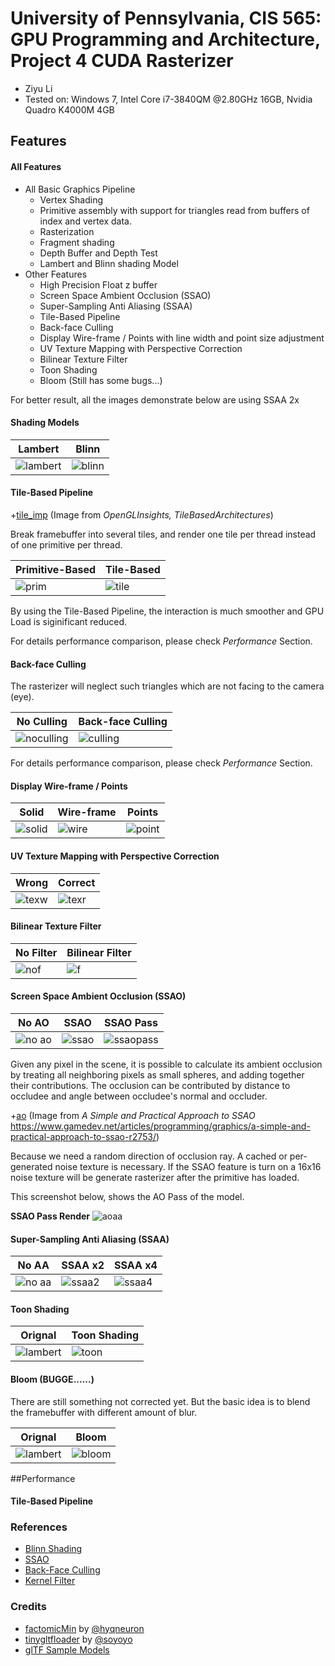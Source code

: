 University of Pennsylvania, CIS 565: GPU Programming and Architecture, Project 4 CUDA Rasterizer
======================
* Ziyu Li
* Tested on: Windows 7, Intel Core i7-3840QM @2.80GHz 16GB, Nvidia Quadro K4000M 4GB

## Features
#### All Features
 - All Basic Graphics Pipeline
	 - Vertex Shading
	 - Primitive assembly with support for triangles read from buffers of index and vertex data.
	 - Rasterization
	 - Fragment shading
	 - Depth Buffer and Depth Test
	 - Lambert and Blinn shading Model
 - Other Features
	 - High Precision Float z buffer
	 - Screen Space Ambient Occlusion (SSAO)
	 - Super-Sampling Anti Aliasing (SSAA)
	 - Tile-Based Pipeline
	 - Back-face Culling
	 - Display Wire-frame / Points with line width and point size adjustment
	 - UV Texture Mapping with Perspective Correction
	 - Bilinear Texture Filter
	 - Toon Shading
	 - Bloom (Still has some bugs...)


For better result, all the images demonstrate below are using SSAA 2x

#### Shading Models
| Lambert | Blinn |
| ----- | ----- |
| ![lambert](img/duck_lambert.gif) | ![blinn](img/duck_blinn.gif) |

#### Tile-Based Pipeline

+[tile_imp](img/tile_imp.png)
(Image from *OpenGLInsights, TileBasedArchitectures*)

Break framebuffer into several tiles, and render one tile per thread instead of one primitive per thread.

| Primitive-Based | Tile-Based |
| ----- | ----- |
| ![prim](img/truck_prim_base.gif) | ![tile](img/truck_tile_base_backface.gif) |

By using the Tile-Based Pipeline, the interaction is much smoother and GPU Load is siginificant reduced. 

For details performance comparison, please check *Performance* Section. 

#### Back-face Culling

The rasterizer will neglect such triangles which are not facing to the camera (eye).

| No Culling | Back-face Culling |
| ----- | ----- |
| ![noculling](img/truck_prim_base.gif) | ![culling](img/truck_prim_base_backface.gif) |

For details performance comparison, please check *Performance* Section. 

#### Display Wire-frame / Points
| Solid | Wire-frame | Points|
| ----- | ----- | ----- |
| ![solid](img/duck_no_wire_point.PNG) | ![wire](img/duck_wireframe.PNG) | ![point](img/duck_point.PNG) | 

#### UV Texture Mapping with Perspective Correction

| Wrong | Correct|
| ----- | ----- |
| ![texw](img/tex_wrong.PNG) | ![texr](img/tex_right.PNG) |

#### Bilinear Texture Filter

| No Filter | Bilinear Filter |
| ----- | ----- |
| ![nof](img/truck_no_bilinear.PNG) | ![f](img/truck_bilinear.PNG) |

#### Screen Space Ambient Occlusion (SSAO)

| No AO | SSAO | SSAO Pass |
| ----- | ----- | ----- |
| ![no ao](img/truck_lambert_noao.PNG) | ![ssao](img/truck_lambert_ao.PNG) | ![ssaopass](img/truck_ao_pass.PNG) |

Given any pixel in the scene, it is possible to calculate its ambient occlusion by treating all neighboring pixels as small spheres, and adding together their contributions. 
The occlusion can be contributed by distance to occludee and angle between occludee's normal and occluder.

+[ao](img/ao.jpg)
(Image from *A Simple and Practical Approach to SSAO* https://www.gamedev.net/articles/programming/graphics/a-simple-and-practical-approach-to-ssao-r2753/)

Because we need a random direction of occlusion ray. A cached or per-generated noise texture is necessary. If the SSAO feature is turn on a 16x16 noise texture will be generate rasterizer after the primitive has loaded.

This screenshot below, shows the AO Pass of the model.

**SSAO Pass Render**
![aoaa](img/truck_ao_pass_ani.gif)

#### Super-Sampling Anti Aliasing (SSAA)

| No AA | SSAA x2 | SSAA x4|
| ----- | ----- | ----- |
| ![no aa](img/duck_no_aa.PNG) | ![ssaa2](img/duck_aa.PNG) | ![ssaa4](img/duck_aa4.PNG) | 


#### Toon Shading
| Orignal | Toon Shading |
| ----- | ----- |
| ![lambert](img/duck_lambert.gif) | ![toon](img/duck_lambert_toon.gif) |


#### Bloom (BUGGE......)

There are still something not corrected yet. But the basic idea is to blend the framebuffer with different amount of blur.

| Orignal | Bloom |
| ----- | ----- |
| ![lambert](img/duck_lambert.gif) | ![bloom](img/duck_blinn_bloom.gif) |

##Performance
#### Tile-Based Pipeline





### References
* [Blinn Shading](https://en.wikipedia.org/wiki/Blinn%E2%80%93Phong_shading_model)
* [SSAO](https://www.gamedev.net/articles/programming/graphics/a-simple-and-practical-approach-to-ssao-r2753/)
* [Back-Face Culling](https://en.wikipedia.org/wiki/Back-face_culling)
* [Kernel Filter](https://www.slideshare.net/DarshanParsana/gaussian-image-blurring-in-cuda-c)

### Credits
* [factomicMin](https://devtalk.nvidia.com/default/topic/492068/atomicmin-with-float/) by [@hyqneuron]()
* [tinygltfloader](https://github.com/syoyo/tinygltfloader) by [@soyoyo](https://github.com/syoyo)
* [glTF Sample Models](https://github.com/KhronosGroup/glTF/blob/master/sampleModels/README.md)
